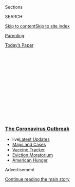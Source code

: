 <div id="app">

<div>

<div>

<div>

<div class="NYTAppHideMasthead css-1q2w90k e1suatyy0">

<div class="section css-ui9rw0 e1suatyy2">

<div class="css-eph4ug er09x8g0">

<div class="css-6n7j50">

</div>

<span class="css-1dv1kvn">Sections</span>

<div class="css-10488qs">

<span class="css-1dv1kvn">SEARCH</span>

</div>

[Skip to content](#site-content)[Skip to site
index](#site-index)

</div>

<div id="masthead-section-label" class="css-1wr3we4 eaxe0e00">

[Parenting](https://www.nytimes3xbfgragh.onion/section/parenting)

</div>

<div class="css-10698na e1huz5gh0">

</div>

</div>

<div id="masthead-bar-one" class="section hasLinks css-15hmgas e1csuq9d3">

<div class="css-uqyvli e1csuq9d0">

</div>

<div class="css-1uqjmks e1csuq9d1">

</div>

<div class="css-9e9ivx">

[](https://myaccount.nytimes3xbfgragh.onion/auth/login?response_type=cookie&client_id=vi)

</div>

<div class="css-1bvtpon e1csuq9d2">

[Today’s
Paper](https://www.nytimes3xbfgragh.onion/section/todayspaper)

</div>

</div>

</div>

</div>

<div data-aria-hidden="false">

<div id="site-content" data-role="main">

<div>

<div class="css-1aor85t" style="opacity:0.000000001;z-index:-1;visibility:hidden">

<div class="css-1hqnpie">

<div class="css-epjblv">

<span class="css-17xtcya">[Parenting](/section/parenting)</span><span class="css-x15j1o">|</span><span class="css-fwqvlz">11
Questions Parents May Have About
Coronavirus</span>

</div>

<div class="css-k008qs">

<div class="css-1iwv8en">

<span class="css-18z7m18"></span>

<div>

</div>

</div>

<span class="css-1n6z4y">https://nyti.ms/39Au1iE</span>

<div class="css-1705lsu">

<div class="css-4xjgmj">

<div class="css-4skfbu" data-role="toolbar" data-aria-label="Social Media Share buttons, Save button, and Comments Panel with current comment count" data-testid="share-tools">

  - 
  - 
  - 
  - 
    
    <div class="css-6n7j50">
    
    </div>

  - 

</div>

</div>

</div>

</div>

</div>

</div>

<div class="css-13pd83m">

<div class="css-l9svim">

### [<span class="css-pa1jbp"><span class="css-1rxm0ex">The Coronavirus</span><span class="css-1rxm0ex"> Outbreak</span></span>](https://www.nytimes3xbfgragh.onion/news-event/coronavirus?name=styln-coronavirus-national&region=TOP_BANNER&block=storyline_menu_recirc&action=click&pgtype=Article&impression_id=50c75390-efb9-11ea-9f2d-2b6e424d6802&variant=undefined)

  - <span class="css-ousu42"><span class="css-12clwdu">live</span>[Latest
    Updates](https://www.nytimes3xbfgragh.onion/2020/09/05/world/coronavirus-covid.html?name=styln-coronavirus-national&region=TOP_BANNER&block=storyline_menu_recirc&action=click&pgtype=Article&impression_id=50c75391-efb9-11ea-9f2d-2b6e424d6802&variant=undefined)</span>
  - <span class="css-ousu42">[Maps and
    Cases](https://www.nytimes3xbfgragh.onion/interactive/2020/us/coronavirus-us-cases.html?name=styln-coronavirus-national&region=TOP_BANNER&block=storyline_menu_recirc&action=click&pgtype=Article&impression_id=50c75392-efb9-11ea-9f2d-2b6e424d6802&variant=undefined)</span>
  - <span class="css-ousu42">[Vaccine
    Tracker](https://www.nytimes3xbfgragh.onion/interactive/2020/science/coronavirus-vaccine-tracker.html?name=styln-coronavirus-national&region=TOP_BANNER&block=storyline_menu_recirc&action=click&pgtype=Article&impression_id=50c75393-efb9-11ea-9f2d-2b6e424d6802&variant=undefined)</span>
  - <span class="css-ousu42">[Eviction
    Moratorium](https://www.nytimes3xbfgragh.onion/2020/09/02/your-money/eviction-moratorium-covid.html?name=styln-coronavirus-national&region=TOP_BANNER&block=storyline_menu_recirc&action=click&pgtype=Article&impression_id=50c75394-efb9-11ea-9f2d-2b6e424d6802&variant=undefined)</span>
  - <span class="css-ousu42">[American
    Hunger](https://www.nytimes3xbfgragh.onion/interactive/2020/09/02/magazine/food-insecurity-hunger-us.html?name=styln-coronavirus-national&region=TOP_BANNER&block=storyline_menu_recirc&action=click&pgtype=Article&impression_id=50c75395-efb9-11ea-9f2d-2b6e424d6802&variant=undefined)</span>

</div>

</div>

<div id="top-wrapper" class="css-1sy8kpn">

<div id="top-slug" class="css-l9onyx">

Advertisement

</div>

[Continue reading the main
story](#after-top)

<div class="ad top-wrapper" style="text-align:center;height:100%;display:block;min-height:250px">

<div id="top" class="place-ad" data-position="top" data-size-key="top">

</div>

</div>

<div id="after-top">

</div>

</div>

<div>

<div id="sponsor-wrapper" class="css-1hyfx7x">

<div id="sponsor-slug" class="css-19vbshk">

Supported by

</div>

[Continue reading the main
story](#after-sponsor)

<div id="sponsor" class="ad sponsor-wrapper" style="text-align:center;height:100%;display:block">

</div>

<div id="after-sponsor">

</div>

</div>

<div class="css-186x18t">

</div>

<div class="css-1vkm6nb ehdk2mb0">

# 11 Questions Parents May Have About Coronavirus

</div>

Can I take my kid to the playground or on the subway? Should my child be
tested? We asked experts.

<div class="css-18e8msd">

<div class="css-vp77d3 epjyd6m0">

<div class="css-hus3qt ey68jwv0" data-aria-hidden="true">

[![Jessica
Grose](https://static01.graylady3jvrrxbe.onion/images/2019/05/06/multimedia/00-headshot-test-Jess/00-headshot-test-Jess-thumbLarge-v5.png
"Jessica Grose")](https://www.nytimes3xbfgragh.onion/by/jessica-grose)

</div>

<div class="css-1baulvz">

By [<span class="css-1baulvz last-byline" itemprop="name">Jessica
Grose</span>](https://www.nytimes3xbfgragh.onion/by/jessica-grose)

</div>

</div>

  - 
    
    <div class="css-ld3wwf e16638kd2">
    
    Published March 9, 2020Updated March 26,
    2020
    
    </div>

  - 
    
    <div class="css-4xjgmj">
    
    <div class="css-pvvomx" data-role="toolbar" data-aria-label="Social Media Share buttons, Save button, and Comments Panel with current comment count" data-testid="share-tools">
    
      - 
      - 
      - 
      - 
        
        <div class="css-6n7j50">
        
        </div>
    
      - 
    
    </div>
    
    </div>

</div>

</div>

<div class="section meteredContent css-1r7ky0e" name="articleBody" itemprop="articleBody">

<div class="css-79elbk" data-testid="photoviewer-wrapper">

<div class="css-z3e15g" data-testid="photoviewer-wrapper-hidden">

</div>

<div class="css-1a48zt4 ehw59r15" data-testid="photoviewer-children">

![<span class="css-cnj6d5 e1z0qqy90" itemprop="copyrightHolder"><span class="css-1ly73wi e1tej78p0">Credit...</span><span>Levi
Jacobs</span></span>](https://static01.graylady3jvrrxbe.onion/images/2020/03/10/multimedia/09-Parenting-takekidtoplayground/09-Parenting-takekidtoplayground-articleLarge.jpg?quality=75&auto=webp&disable=upscale)

</div>

</div>

<div class="css-1fanzo5 StoryBodyCompanionColumn">

<div class="css-53u6y8">

As coronavirus continues to spread across the globe, we’re working to
answer [the questions on many parents’
minds](https://www.nytimes3xbfgragh.onion/spotlight/parenting-kids-coronavirus).
This is a fast-moving situation, so some information may be outdated.
For the latest updates, [read The New York Times’s live coronavirus
coverage
here](https://www.nytimes3xbfgragh.onion/news-event/coronavirus).

*This article was last updated on March 26.*

Schools across the country have closed in response to the new
coronavirus and many parents have questions about how to go about their
daily lives while managing their children, whose personal boundaries and
hygiene levels are not always ideal.

Because the situation is evolving rapidly and the virus is new, the
advice may continue to change as we learn more. “We’re not seeing much
in the way of serious illness among children,” said Dr. Peter J. Hotez,
M.D., Ph.D., the dean of the National School of Tropical Medicine at
Baylor College of Medicine.

On March 18, the Centers for Disease Control and Prevention released
[new preliminary
data](https://www.cdc.gov/mmwr/volumes/69/wr/mm6912e2.htm?s_cid=mm6912e2_w&referringSource=articleShare)
on the outcomes of the first 4,226 Americans infected with the new
coronavirus, finding no fatalities or admissions to intensive care units
among those under 19.

Researchers from China published [a
study](https://pediatrics.aappublications.org/content/pediatrics/early/2020/03/16/peds.2020-0702.full.pdf)
online in the journal Pediatrics in March, which examined more than
2,000 children under 18 who either had or were suspected of having
Covid-19, the disease caused by the new coronavirus. The researchers
found that while the majority of children in the study had either no
symptoms, mild symptoms or moderate symptoms, [nearly 6 percent became
more seriously
ill](https://www.nytimes3xbfgragh.onion/2020/03/17/health/coronavirus-childen.html)—
particularly those under 5. However, it’s unclear if the children with
more serious symptoms were sick with Covid-19 or with another
respiratory virus, said Dr. Sean O’Leary, M.D., an executive member of
the American Academy of Pediatrics’ Committee on Infectious Diseases.

</div>

</div>

<div class="css-1fanzo5 StoryBodyCompanionColumn">

<div class="css-53u6y8">

Still, this study “confirms what we have been suspecting, that it’s
almost certainly less severe in children, but it’s not zero,” he said,
agreeing that it was prudent for many schools to close. “We’re in the
midst of something that no one alive has really experienced before,” he
said.

With that in mind, here are some answers to common questions.

[*\[The topics parents are talking about. Evidence-based guidance. Sign
up now to get NYT Parenting in your inbox every
week.\]*](https://www.nytimes3xbfgragh.onion/newsletters/parenting?module=inline)

## Can I still take my child to public places?

The situation is changing by the hour, so your best bet is to regularly
check your state and local public health department websites for
recommendations, Dr. O’Leary
said.

<div id="NYT_MAIN_CONTENT_1_REGION" class="css-9tf9ac">

<div>

<div id="styln-covid-updates-world" class="section interactive-content interactive-size-medium css-1ftcdic">

<div class="css-17ih8de interactive-body">

<div id="styln-briefing-block" data-asset-id="QXJ0aWNsZTpueXQ6Ly9hcnRpY2xlLzI5YzI0NTk0LWYzYTUtNTQ2ZS1hMWNmLWFkZWYxODdiZTJiOQ==">

<div class="briefing-block-header-section">

# [Latest Updates: The Coronavirus Outbreak](https://www.nytimes3xbfgragh.onion/2020/09/04/world/covid-19-coronavirus.html?action=click&pgtype=Article&state=default&region=MAIN_CONTENT_1&context=storylines_live_updates)

<div class="briefing-block-ts">

Updated 2020-09-05T12:05:40.998Z

</div>

</div>

  - [Research connects vaping to a higher chance of catching the virus —
    and suffering its worst
    effects.](https://www.nytimes3xbfgragh.onion/2020/09/04/world/covid-19-coronavirus.html?action=click&pgtype=Article&state=default&region=MAIN_CONTENT_1&context=storylines_live_updates#link-1654f6ad)
  - [Another college football game won’t be played as
    planned.](https://www.nytimes3xbfgragh.onion/2020/09/04/world/covid-19-coronavirus.html?action=click&pgtype=Article&state=default&region=MAIN_CONTENT_1&context=storylines_live_updates#link-52e4198a)
  - [Pharmaceutical companies plan a joint pledge on safety standards as
    they move vaccines to the
    marketplace.](https://www.nytimes3xbfgragh.onion/2020/09/04/world/covid-19-coronavirus.html?action=click&pgtype=Article&state=default&region=MAIN_CONTENT_1&context=storylines_live_updates#link-181cef0)

<div class="briefing-block-footer">

<div class="briefing-block-footer-meta">

[See more
updates](https://www.nytimes3xbfgragh.onion/2020/09/04/world/covid-19-coronavirus.html?action=click&pgtype=Article&state=default&region=MAIN_CONTENT_1&context=storylines_live_updates)

</div>

<div class="briefing-block-briefinglinks">

<span>More live coverage:</span>
[Markets](https://www.nytimes3xbfgragh.onion/live/2020/09/04/business/stock-market-today-coronavirus?action=click&pgtype=Article&state=default&region=MAIN_CONTENT_1&context=storylines_live_updates)

</div>

</div>

</div>

</div>

</div>

</div>

</div>

But as of now, the general advice is to practice [social
distancing](https://www.cdc.gov/nonpharmaceutical-interventions/community/index.html),
Dr. Hotez said, which means sticking close to home and avoiding large
groups of people. On March 16, the Trump administration announced new
guidelines to help stop the spread of the new coronavirus, which
included closing schools that were still open and avoiding bars, food
courts, restaurants and groups of more than 10 people.

You can’t be sure that popular public spaces like playgrounds are
risk-free — the virus is estimated to survive on metal, glass and
plastic surfaces for anywhere [from 2 hours to nine
days](https://www.nytimes3xbfgragh.onion/2020/03/02/health/coronavirus-how-it-spreads.html).
New York City, for example, does not regularly clean outdoor furniture
and play equipment, said Meghan Lalor, director of media relations at
the New York City Department of Parks and Recreation. “We have not yet
committed to changing our standard operations due to coronavirus, but we
will continue to monitor the situation as it develops,” she said. On
March 17, all New York City “recreation centers and nature centers are
closed to the public until further notice,” Lalor said, though city
parks and playgrounds remain open.

</div>

</div>

<div class="css-1fanzo5 StoryBodyCompanionColumn">

<div class="css-53u6y8">

At this point, some communities are closing their playgrounds;
considering school is out and we don’t want children congregating all
together, Dr. O’Leary said playgrounds are “probably not the safest
place right now.” For city dwellers, he recommended going to big,
wide-open parks when available, where kids can stay practice physical
distancing and not touch equipment. Remember there are other options for
solo outdoor play, like riding on a scooter or a bike. There are also
options for indoor movement — for example, there are kids’ yoga videos
all over YouTube that you and your family can enjoy together.

As always, encourage hand washing when children come in from outside and
before and after meals. Kids [should sing “Happy Birthday”
twice](https://www.cdc.gov/handwashing/when-how-handwashing.html) to
know how long to wash their hands, and then make sure they are drying
them thoroughly. There’s some evidence that paper towels are [more
hygienic than hand dryers in public
bathrooms](https://www.nytimes3xbfgragh.onion/2019/04/17/smarter-living/using-public-bathrooms.html).
Hand washing is also more effective than hand sanitizer, though hand
sanitizer can be used when hand washing is not an option.

## Can we see other families at all?

“We’re really encouraging zero play dates at this point,” said Dr.
O’Leary.<span class="css-8l6xbc evw5hdy0"> </span>Theoretically, he
said, it might be feasible for your child to play outside with one other
child if they can keep six feet apart, but the reality is that keeping
younger kids from touching their friends is nearly impossible. If you
have an older child who you know can absolutely stay six feet apart from
his pals in a wide open space, it’s fine for them to play, but monitor
them closely. Always make sure they are washing hands vigorously when
they come inside.

## The store is out of hand sanitizer. Should I make my own?

Recipes for homemade hand sanitizer are circulating online, but none of
the experts I spoke to recommended making your own, even if stores have
run out. Many popular brands of hand sanitizer, like Purell or Highmark,
have established concentrations of alcohol, generally [between 60 and 95
percent](https://www.cdc.gov/handwashing/show-me-the-science-hand-sanitizer.html),
said Dr. Rebecca Pellett Madan, M.D., a pediatric infectious disease
specialist at N.Y.U. Langone’s Hassenfeld Children’s Hospital, which
helps ensure their effectiveness. Additionally, she said, “we have
experience using it in hospitals, and we know how effective it is.” The
same evidence base for homemade recipes doesn’t exist yet.

<div id="NYT_MAIN_CONTENT_2_REGION" class="css-9tf9ac">

<div>

</div>

</div>

If you are using store-bought hand sanitizer, make sure that it’s at
least 60 percent alcohol and that it fully dries before you or your
child touch anything — otherwise it won’t work as well. Also keep in
mind that hand sanitizers are not as effective when used on “visibly
dirty or greasy” hands, according to the
C.D.C.

## My child has mild cold or flu symptoms. Should I take him to the hospital?

No. [Coronavirus symptoms can
include](https://www.cdc.gov/coronavirus/2019-ncov/downloads/COVID19-symptoms.pdf)
fever, dry cough or shortness of breath. If your child has other
symptoms, like mild fever, runny nose or sore throat, you should call
your pediatrician first before going anywhere. “We want people who are
not critically ill to stay out of the hospital,” Dr. Madan said.

If your child develops more severe symptoms, such as trouble breathing,
an inability to eat or drink or a change in behavior, you should visit a
doctor, Dr. Madan said.

</div>

</div>

<div class="css-1fanzo5 StoryBodyCompanionColumn">

<div class="css-53u6y8">

## If my child is very sick, will she be able to get tested?

Unless your child has a history of direct contact with someone who has
tested positive for the virus, a history of travel to affected areas or
is sick enough to be hospitalized, it is unlikely she will be tested.

“Availability of testing depends on where you are,” Dr. O’Leary said.
“Even in the best case scenario, you can’t test everyone because there
aren’t enough test kits at this point.” Older and higher-risk patients
are being prioritized for testing because they tend to develop the most
severe symptoms after infection.

If your child does get tested, it’s unclear how quickly her results will
come back — and the time frame will most likely depend on where you are,
which lab is testing her and how long she’s been sick. “It’s all over
the map,” Dr. O’Leary said. Anecdotally, he has heard about results
taking anywhere from a few hours to seven days, depending on the state
and the level of
demand.

<div id="NYT_MAIN_CONTENT_3_REGION" class="css-9tf9ac">

<div>

<div id="styln-prism-freeform-1594220623585" class="section interactive-content interactive-size-medium css-1ftcdic">

<div class="css-17ih8de interactive-body">

<div id="prism-freeform-block-62914" class="css-19mumt8" data-role="complementary" data-storyline="The Coronavirus Outbreak" data-truncated="true" tabindex="0">

<div class="css-a8d9oz">

<div class="css-eb027h">

[](https://www.nytimes3xbfgragh.onion/news-event/coronavirus?action=click&pgtype=Article&state=default&region=MAIN_CONTENT_3&context=storylines_faq)

### The Coronavirus Outbreak ›

#### Frequently Asked Questions

Updated September 4, 2020

  - #### What are the symptoms of coronavirus?
    
      - In the beginning, the coronavirus [seemed like it was primarily
        a respiratory
        illness](https://www.nytimes3xbfgragh.onion/article/coronavirus-facts-history.html?action=click&pgtype=Article&state=default&region=MAIN_CONTENT_3&context=storylines_faq#link-6817bab5) —
        many patients had fever and chills, were weak and tired, and
        coughed a lot, though some people don’t show many symptoms at
        all. Those who seemed sickest had pneumonia or acute respiratory
        distress syndrome and received supplemental oxygen. By now,
        doctors have identified many more symptoms and syndromes. In
        April, [the C.D.C. added to the list of early
        signs](https://www.nytimes3xbfgragh.onion/2020/04/27/health/coronavirus-symptoms-cdc.html?action=click&pgtype=Article&state=default&region=MAIN_CONTENT_3&context=storylines_faq) sore
        throat, fever, chills and muscle aches. Gastrointestinal upset,
        such as diarrhea and nausea, has also been observed. Another
        telltale sign of infection may be a sudden, profound diminution
        of one’s [sense of smell and
        taste.](https://www.nytimes3xbfgragh.onion/2020/03/22/health/coronavirus-symptoms-smell-taste.html?action=click&pgtype=Article&state=default&region=MAIN_CONTENT_3&context=storylines_faq) Teenagers
        and young adults in some cases have developed painful red and
        purple lesions on their fingers and toes — nicknamed “Covid toe”
        — but few other serious symptoms.

  - #### Why is it safer to spend time together outside?
    
      - [Outdoor
        gatherings](https://www.nytimes3xbfgragh.onion/2020/05/15/us/coronavirus-what-to-do-outside.html?action=click&pgtype=Article&state=default&region=MAIN_CONTENT_3&context=storylines_faq) lower
        risk because wind disperses viral droplets, and sunlight can
        kill some of the virus. Open spaces prevent the virus from
        building up in concentrated amounts and being inhaled, which can
        happen when infected people exhale in a confined space for long
        stretches of time, said Dr. Julian W. Tang, a virologist at the
        University of Leicester.

  - #### Why does standing six feet away from others help?
    
      - The coronavirus spreads primarily through droplets from your
        mouth and nose, especially when you cough or sneeze. The C.D.C.,
        one of the organizations using that measure, [bases its
        recommendation of six
        feet](https://www.nytimes3xbfgragh.onion/2020/04/14/health/coronavirus-six-feet.html?action=click&pgtype=Article&state=default&region=MAIN_CONTENT_3&context=storylines_faq) on
        the idea that most large droplets that people expel when they
        cough or sneeze will fall to the ground within six feet. But six
        feet has never been a magic number that guarantees complete
        protection. Sneezes, for instance, can launch droplets a lot
        farther than six feet, [according to a recent
        study](https://jamanetwork.com/journals/jama/fullarticle/2763852).
        It's a rule of thumb: You should be safest standing six feet
        apart outside, especially when it's windy. But keep a mask on at
        all times, even when you think you’re far enough apart.

  - #### I have antibodies. Am I now immune?
    
      - As of right now,[ that seems likely, for at least several
        months.](https://www.nytimes3xbfgragh.onion/2020/07/22/health/covid-antibodies-herd-immunity.html?action=click&pgtype=Article&state=default&region=MAIN_CONTENT_3&context=storylines_faq) There
        have been frightening accounts of people suffering what seems to
        be a second bout of Covid-19. But experts say these patients may
        have a drawn-out course of infection, with the virus taking a
        slow toll weeks to months after initial exposure. People
        infected with the coronavirus typically
        [produce](https://www.nature.com/articles/s41586-020-2456-9) immune
        molecules called antibodies, which are [protective proteins made
        in response to an
        infection](https://www.nytimes3xbfgragh.onion/2020/05/07/health/coronavirus-antibody-prevalence.html?action=click&pgtype=Article&state=default&region=MAIN_CONTENT_3&context=storylines_faq)[.
        These antibodies
        may](https://www.nytimes3xbfgragh.onion/2020/05/07/health/coronavirus-antibody-prevalence.html?action=click&pgtype=Article&state=default&region=MAIN_CONTENT_3&context=storylines_faq) last
        in the body [only two to three
        months](https://www.nature.com/articles/s41591-020-0965-6),
        which may seem worrisome, but that’s perfectly normal after an
        acute infection subsides, said Dr. Michael Mina, an immunologist
        at Harvard University. It may be possible to get the coronavirus
        again, but it’s highly unlikely that it would be possible in a
        short window of time from initial infection or make people
        sicker the second time.

  - #### What are my rights if I am worried about going back to work?
    
      - Employers have to provide [a safe
        workplace](https://www.osha.gov/SLTC/covid-19/standards.html) with
        policies that protect everyone equally. [And if one of your
        co-workers tests positive for the coronavirus, the
        C.D.C.](https://www.nytimes3xbfgragh.onion/article/coronavirus-money-unemployment.html?action=click&pgtype=Article&state=default&region=MAIN_CONTENT_3&context=storylines_faq) has
        said that [employers should tell their
        employees](https://www.cdc.gov/coronavirus/2019-ncov/community/guidance-business-response.html) --
        without giving you the sick employee’s name -- that they may
        have been exposed to the
virus.

<div id="styln-survey-component-62914" class="styln-survey-component" data-surveyname="faq" data-surveystoryline="coronavirus">

</div>

</div>

<div class="css-6mllg9">

</div>

<div class="css-pmm6ed">

<span class="css-5gimkt"></span>

</div>

</div>

</div>

</div>

</div>

</div>

</div>

A greater number of labs will be able to provide testing in the coming
days, according to Dr. O’Leary. But because there may also be increased
demand, it’s unclear whether that will speed up testing time overall.

## Should I take my child to her scheduled well visit?

If you have a newborn, toddler or young child who is still receiving
immunizations, it is important to take her to her well visit, as long as
you can do it safely, [according to new guidance released
from](https://services.aap.org/en/pages/covid-19-clinical-guidance-q-a/)the
A.A.P. on March 18. “We don’t want those kids to miss their vaccines,”
Dr. O’Leary said. “Then we’ll have unprotected infants,” who will be
susceptible to other diseases. Your child’s first newborn visit to a
pediatrician is particularly important, Dr. O’Leary said, as your doctor
will want to check her weight, test for jaundice and help troubleshoot
any breastfeeding issues.

If your child is older and has received all of her immunizations, the
A.A.P. recommends that you consider postponing your well visit for the
near term. The organization also has tips for doctors to help keep their
patients, parents and staff safe during their visits, including keeping
well visits in the morning and restricting visits for kids who are sick
to the afternoon. It also urges doctors to see kids who are sick in
different facilities, rooms or floors, and to increase the use of
telemedicine.

## Is it safe to take my child on public transportation?

It is not recommended. New York City has [urged commuters of all ages to
avoid getting on packed subway
cars](https://www1.nyc.gov/assets/doh/downloads/pdf/imm/stop-the-spread-poster.pdf)
and to walk or bike to work, if possible. New York City Mayor Bill de
Blasio said he had no plans to shut down the subway.

</div>

</div>

<div class="css-1fanzo5 StoryBodyCompanionColumn">

<div class="css-53u6y8">

## What if my child has a compromised immune system?

Because there isn’t much information yet about how children react to
this virus, it’s tough to say if there are any additional measures folks
should take beyond the isolation already recommended for the general
population, Dr. Hotez said. But Dr. Madan said that parents of children
who have compromised immune systems should be taking it “day by day.” If
your child has asthma, [available evidence suggests they are not at
increased risk for the
virus](https://parenting.nytimes3xbfgragh.onion/parent-life/coronavirus-asthma-kids),
but that may change as we learn
more.

## Should my family be taking any extra hygienic measures beyond hand washing?

You can wash bedsheets and towels more often. Jolie Kerr, a cleaning
expert and frequent New York Times contributor, said that you could also
wash stuffed animals more often ([here’s
how](https://parenting.nytimes3xbfgragh.onion/childrens-health/clean-stuffed-animals))
and clean hard toys with antibacterial wipes regularly — particularly
after outdoor use.

## Should Grandma still come visit?

Older adults, especially those who have compromised immune systems, seem
to be the most vulnerable to the new coronavirus. Some areas are calling
for<span class="css-8l6xbc evw5hdy0"> </span>extreme measures: For
example, California [called for people over 65 to stay in their
homes](https://www.nytimes3xbfgragh.onion/2020/03/15/us/coronavirus-newsom-california-seniors-restaurants-bars.html),
while New York state [is asking those over 70 to stay
indoors](https://www.governor.ny.gov/news/video-audio-photos-rush-transcript-governor-cuomo-signs-new-york-state-pause-executive-order).<span class="css-8l6xbc evw5hdy0">
</span>

If possible, grandparents should not visit their grandchildren right
now. “It appears that children and young adults are an important vector
for coronavirus, because they may be infectious even if they don’t have
symptoms,” Dr. Cynthia R. Ambler, M.D., a pediatrician at Northwestern
Medicine in Chicago told Hallie Levine [in a piece for the Times
addressing the safety of
grandparents](https://www.nytimes3xbfgragh.onion/2020/03/20/parenting/grandparents-visit-safety-coronavirus.html).
If grandparents are the primary caretakers of children, kids and
grandparents alike should [wash
hands](https://www.nytimes3xbfgragh.onion/2020/03/13/world/how-to-wash-your-hands-coronavirus.html)
even more carefully and regularly disinfect frequently touched surfaces.

## Are newborns more susceptible to coronavirus?

There is little data specifically on newborns at this time, Dr. O’Leary
said. Though [a small
study](https://jamanetwork.com/journals/jamapediatrics/fullarticle/2763787)
published on March 25 in JAMA Pediatrics — which assessed the outcomes
of nearly three dozen babies who were born to mothers with Covid-19 in
Wuhan, China — provided some initial comfort. As Apoorva Mandavilli
noted in [her piece for The
Times](https://www.nytimes3xbfgragh.onion/2020/03/03/health/coronavirus-pregnant-women-babies.html),
“Of 33 newborns born at the Wuhan Children’s Hospital, only three had
any signs of the virus, and even their symptoms were mild, the
researchers reported.” The study authors did not know for certain what
the source of the infection was in the infants who tested positive.

In general. Dr. O’Leary recommended taking the usual hygienic
precautions you would with infants, who are particularly vulnerable to
other respiratory viruses, like respiratory syncytial virus (R.S.V.) and
the influenza virus: Wash your hands before handling an infant, and
avoid taking your infant to crowded
places.

</div>

</div>

<div id="what-questions-do-parents-have-about-coronavirus" class="section interactive-content interactive-size-scoop css-174j8de" data-id="100000007024282">

## What Questions Do Parents Have About Coronavirus?

<div class="css-17ih8de interactive-body" data-sourceid="100000007024282">

<div id="formpreview" data-host="www.nytimes3xbfgragh.onion" data-formdata="{&quot;name&quot;:&quot;What Questions Do Parents Have About Coronavirus?&quot;,&quot;headline&quot;:&quot;What Questions Do Parents Have About Coronavirus?&quot;,&quot;slug&quot;:&quot;what-questions-do-parents-have-about-coronavirus&quot;,&quot;fields&quot;:[{&quot;textArea&quot;:&quot;&quot;,&quot;rows&quot;:10,&quot;lengthUnit&quot;:&quot;&quot;,&quot;isRequired&quot;:true,&quot;readOnly&quot;:false,&quot;helperText&quot;:&quot;&quot;,&quot;deletable&quot;:true,&quot;fieldType&quot;:&quot;TextAreaField&quot;,&quot;_id&quot;:&quot;5e6691aa8ec8d40018e45163&quot;,&quot;primaryText&quot;:&quot;What do you want to know?&quot;,&quot;secondaryText&quot;:&quot;&quot;,&quot;attributeSlug&quot;:&quot;f5e6691aa8ec8d40018e45163_text&quot;,&quot;id&quot;:&quot;5e6691aa8ec8d40018e45163&quot;,&quot;isNew&quot;:false},{&quot;isRequired&quot;:true,&quot;readOnly&quot;:false,&quot;helperText&quot;:&quot;Name field is required for all forms because of data governance regulations.&quot;,&quot;deletable&quot;:false,&quot;fieldType&quot;:&quot;IdentityTextField&quot;,&quot;_id&quot;:&quot;5e6691aa8ec8d40018e45164&quot;,&quot;primaryText&quot;:&quot;What is your name?&quot;,&quot;secondaryText&quot;:&quot;Full name preferred&quot;,&quot;attributeSlug&quot;:&quot;f5e6691aa8ec8d40018e45164_identity&quot;,&quot;id&quot;:&quot;5e6691aa8ec8d40018e45164&quot;,&quot;isNew&quot;:false},{&quot;isRequired&quot;:true,&quot;readOnly&quot;:false,&quot;helperText&quot;:&quot;Email field is required for all forms because of data governance regulations.&quot;,&quot;deletable&quot;:false,&quot;fieldType&quot;:&quot;EmailField&quot;,&quot;_id&quot;:&quot;5e6691aa8ec8d40018e45165&quot;,&quot;primaryText&quot;:&quot;What is your email?&quot;,&quot;attributeSlug&quot;:&quot;email_identity&quot;,&quot;id&quot;:&quot;5e6691aa8ec8d40018e45165&quot;,&quot;isNew&quot;:false},{&quot;isRequired&quot;:true,&quot;readOnly&quot;:false,&quot;helperText&quot;:&quot;&quot;,&quot;deletable&quot;:true,&quot;fieldType&quot;:&quot;LocationField&quot;,&quot;_id&quot;:&quot;5e6691aa8ec8d40018e45166&quot;,&quot;primaryText&quot;:&quot;Where do you live?&quot;,&quot;attributeSlug&quot;:&quot;f5e6691aa8ec8d40018e45166_obj&quot;,&quot;id&quot;:&quot;5e6691aa8ec8d40018e45166&quot;,&quot;isNew&quot;:false}],&quot;fieldOrder&quot;:[&quot;5e6691aa8ec8d40018e45163&quot;,&quot;5e6691aa8ec8d40018e45164&quot;,&quot;5e6691aa8ec8d40018e45165&quot;,&quot;5e6691aa8ec8d40018e45166&quot;],&quot;isOpen&quot;:true,&quot;sourcepoolOptin&quot;:false,&quot;closedMessage&quot;:&quot;Sorry, but this form is no longer accepting submissions.&quot;,&quot;thanksMessage&quot;:&quot;Thank you for your submission.&quot;,&quot;suppressHed&quot;:[],&quot;newsletterSignupEnabled&quot;:false}">

</div>

</div>

</div>

<div class="css-1fanzo5 StoryBodyCompanionColumn">

<div class="css-53u6y8">

-----

</div>

</div>

</div>

<div>

</div>

<div>

</div>

<div>

</div>

<div>

<div id="bottom-wrapper" class="css-1ede5it">

<div id="bottom-slug" class="css-l9onyx">

Advertisement

</div>

[Continue reading the main
story](#after-bottom)

<div id="bottom" class="ad bottom-wrapper" style="text-align:center;height:100%;display:block;min-height:90px">

</div>

<div id="after-bottom">

</div>

</div>

</div>

</div>

</div>

## Site Index

<div>

</div>

## Site Information Navigation

  - [© <span>2020</span> <span>The New York Times
    Company</span>](https://help.nytimes3xbfgragh.onion/hc/en-us/articles/115014792127-Copyright-notice)

<!-- end list -->

  - [NYTCo](https://www.nytco.com/)
  - [Contact
    Us](https://help.nytimes3xbfgragh.onion/hc/en-us/articles/115015385887-Contact-Us)
  - [Work with us](https://www.nytco.com/careers/)
  - [Advertise](https://nytmediakit.com/)
  - [T Brand Studio](http://www.tbrandstudio.com/)
  - [Your Ad
    Choices](https://www.nytimes3xbfgragh.onion/privacy/cookie-policy#how-do-i-manage-trackers)
  - [Privacy](https://www.nytimes3xbfgragh.onion/privacy)
  - [Terms of
    Service](https://help.nytimes3xbfgragh.onion/hc/en-us/articles/115014893428-Terms-of-service)
  - [Terms of
    Sale](https://help.nytimes3xbfgragh.onion/hc/en-us/articles/115014893968-Terms-of-sale)
  - [Site
    Map](https://spiderbites.nytimes3xbfgragh.onion)
  - [Help](https://help.nytimes3xbfgragh.onion/hc/en-us)
  - [Subscriptions](https://www.nytimes3xbfgragh.onion/subscription?campaignId=37WXW)

</div>

</div>

</div>

</div>

